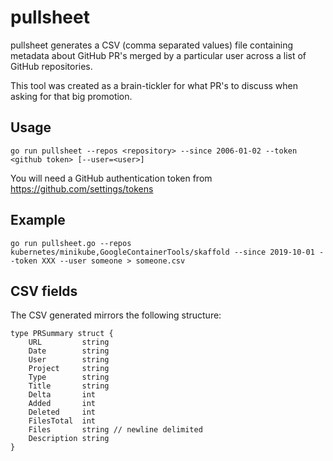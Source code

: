 # pullsheet

pullsheet generates a CSV (comma separated values) file containing metadata about GitHub PR's merged
by a particular user across a list of GitHub repositories. 

This tool was created as a brain-tickler for what PR's to discuss when asking for that big promotion.

## Usage

`go run pullsheet --repos <repository> --since 2006-01-02 --token <github token> [--user=<user>]`

You will need a GitHub authentication token from https://github.com/settings/tokens

## Example

`go run pullsheet.go --repos kubernetes/minikube,GoogleContainerTools/skaffold --since 2019-10-01 --token XXX --user someone > someone.csv`

## CSV fields

The CSV generated mirrors the following structure:

```
type PRSummary struct {
	URL         string
	Date        string
	User        string
	Project     string
	Type        string
	Title       string
	Delta       int
	Added       int
	Deleted     int
	FilesTotal  int
	Files       string // newline delimited
	Description string
}
```

